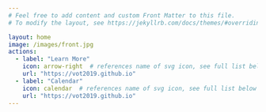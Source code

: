 ```yaml
---
# Feel free to add content and custom Front Matter to this file.
# To modify the layout, see https://jekyllrb.com/docs/themes/#overriding-theme-defaults

layout: home
image: /images/front.jpg
actions:
  - label: "Learn More"
    icon: arrow-right  # references name of svg icon, see full list below
    url: "https://vot2019.github.io"
  - label: "Calendar"
    icon: calendar  # references name of svg icon, see full list below
    url: "https://vot2019.github.io"
---
```

